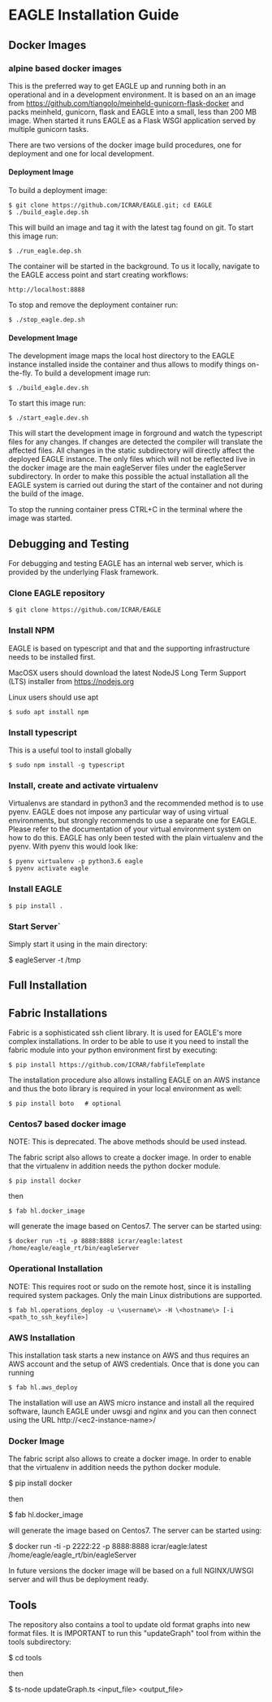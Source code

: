 # EAGLE Installation Guide

## Docker Images

### alpine based docker images

This is the preferred way to get EAGLE up and running both in an operational and in a development environment. It is based on an an image from https://github.com/tiangolo/meinheld-gunicorn-flask-docker and packs meinheld, gunicorn, flask and EAGLE into a small, less than 200 MB image. When started it runs EAGLE as a Flask WSGI application served by multiple gunicorn tasks.

There are two versions of the docker image build procedures, one for deployment and one for local development.

#### Deployment Image

To build a deployment image:

    $ git clone https://github.com/ICRAR/EAGLE.git; cd EAGLE
    $ ./build_eagle.dep.sh

This will build an image and tag it with the latest tag found on git. To start this image run:

    $ ./run_eagle.dep.sh

The container will be started in the background. To us it locally, navigate to the EAGLE access point and start creating workflows:

    http://localhost:8888

To stop and remove the deployment container run:

    $ ./stop_eagle.dep.sh

#### Development Image

The development image maps the local host directory to the EAGLE instance installed inside the container and thus allows to modify things on-the-fly. To build a development image run:

    $ ./build_eagle.dev.sh

To start this image run:

    $ ./start_eagle.dev.sh

This will start the development image in forground and watch the typescript files for any changes. If changes are detected the compiler will translate the affected files. All changes in the static subdirectory will directly affect the deployed EAGLE instance. The only files which will not be reflected live in the docker image are the main eagleServer files under the eagleServer subdirectory. In order to make this possible the actual installation all the EAGLE system is carried out during the start of the container and not during the build of the image.

To stop the running container press CTRL+C in the terminal where the image was started.

## Debugging and Testing
For debugging and testing EAGLE has an internal web server, which is provided
by the underlying Flask framework.

### Clone EAGLE repository
    $ git clone https://github.com/ICRAR/EAGLE  

### Install NPM
EAGLE is based on typescript and that and the supporting infrastructure needs to be installed first.

MacOSX users should download the latest NodeJS Long Term Support (LTS) installer from https://nodejs.org

Linux users should use apt

    $ sudo apt install npm

### Install typescript
This is a useful tool to install globally

    $ sudo npm install -g typescript

### Install, create and activate virtualenv
Virtualenvs are standard in python3 and the recommended method
is to use pyenv. EAGLE does not impose any particular way of
using virtual environments, but strongly recommends to use a separate one for EAGLE. Please refer to the documentation of your virtual environment system on how to do this. EAGLE has only been tested with the plain virtualenv and the pyenv. With pyenv this would look like:

    $ pyenv virtualenv -p python3.6 eagle
    $ pyenv activate eagle

### Install EAGLE
    $ pip install .   

### Start Server`
Simply start it using in the main directory:

$ eagleServer -t /tmp

## Full Installation

## Fabric Installations
Fabric is a sophisticated ssh client library. It is used for EAGLE's more complex installations. In order to be able to use it you need to install the fabric module into your python environment first by executing:

    $ pip install https://github.com/ICRAR/fabfileTemplate

The installation procedure also allows installing EAGLE on an AWS instance and thus the boto library is required in your local environment as well:

    $ pip install boto   # optional

### Centos7 based docker image

NOTE: This is deprecated. The above methods should be used instead.

The fabric script also allows to create a docker image. In order to enable that the virtualenv in addition needs the python docker module.

    $ pip install docker

then

    $ fab hl.docker_image

will generate the image based on Centos7. The server can be started using:

    $ docker run -ti -p 8888:8888 icrar/eagle:latest /home/eagle/eagle_rt/bin/eagleServer

### Operational Installation
NOTE: This requires root or sudo on the remote host, since it is installing
required system packages. Only the main Linux distributions are supported.

    $ fab hl.operations_deploy -u \<username\> -H \<hostname\> [-i <path_to_ssh_keyfile>]

### AWS Installation
This installation task starts a new instance on AWS and thus requires an AWS
account and the setup of AWS credentials. Once that is done you can running

    $ fab hl.aws_deploy

The installation will use an AWS micro instance and install all the required software, launch EAGLE under uwsgi and nginx and you can then connect using the URL http://\<ec2-instance-name\>/

### Docker Image
The fabric script also allows to create a docker image. In order to enable that the virtualenv in addition needs the python docker module.

$ pip install docker

then

$ fab hl.docker_image

will generate the image based on Centos7.
The server can be started using:

$ docker run -ti -p 2222:22 -p 8888:8888 icrar/eagle:latest /home/eagle/eagle_rt/bin/eagleServer

In future versions the docker image will be based on a full NGINX/UWSGI server and will thus be deployment ready.

## Tools
The repository also contains a tool to update old format graphs into new format files. It is IMPORTANT to run this "updateGraph" tool from within the tools subdirectory:

$ cd tools

then

$ ts-node updateGraph.ts <input_file> <output_file>
